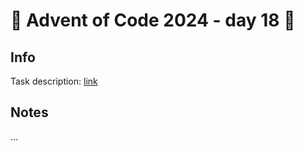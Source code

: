 # 🎄 Advent of Code 2024 - day 18 🎄

## Info

Task description: [link](https://adventofcode.com/2024/day/18)

## Notes

...
